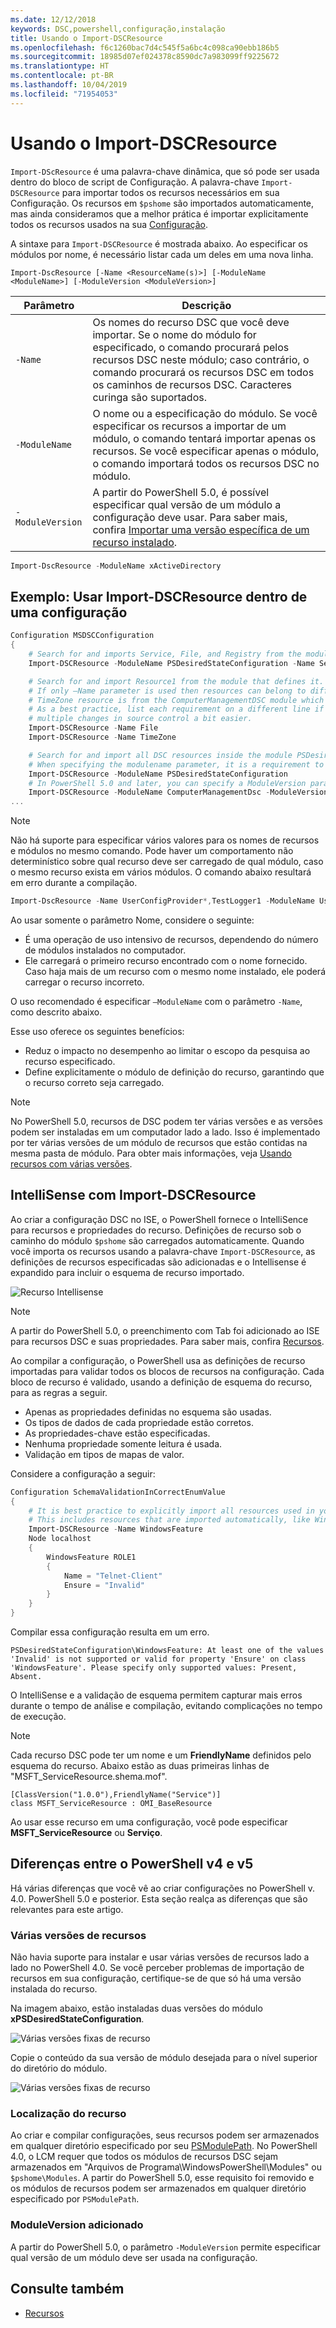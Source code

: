```yaml
---
ms.date: 12/12/2018
keywords: DSC,powershell,configuração,instalação
title: Usando o Import-DSCResource
ms.openlocfilehash: f6c1260bac7d4c545f5a6bc4c098ca90ebb186b5
ms.sourcegitcommit: 18985d07ef024378c8590dc7a983099ff9225672
ms.translationtype: HT
ms.contentlocale: pt-BR
ms.lasthandoff: 10/04/2019
ms.locfileid: "71954053"
---
```

# <a name="using-import-dscresource"></a>Usando o Import-DSCResource

`Import-DScResource` é uma palavra-chave dinâmica, que só pode ser usada dentro do bloco de script de Configuração. A palavra-chave `Import-DSCResource` para importar todos os recursos necessários em sua Configuração. Os recursos em `$pshome` são importados automaticamente, mas ainda consideramos que a melhor prática é importar explicitamente todos os recursos usados na sua [Configuração](Configurations.md).

A sintaxe para `Import-DSCResource` é mostrada abaixo.  Ao especificar os módulos por nome, é necessário listar cada um deles em uma nova linha.

```syntax
Import-DscResource [-Name <ResourceName(s)>] [-ModuleName <ModuleName>] [-ModuleVersion <ModuleVersion>]
```

|Parâmetro  |Descrição  |
|---------|---------|
|`-Name`|Os nomes do recurso DSC que você deve importar. Se o nome do módulo for especificado, o comando procurará pelos recursos DSC neste módulo; caso contrário, o comando procurará os recursos DSC em todos os caminhos de recursos DSC. Caracteres curinga são suportados.|
|`-ModuleName`|O nome ou a especificação do módulo.  Se você especificar os recursos a importar de um módulo, o comando tentará importar apenas os recursos. Se você especificar apenas o módulo, o comando importará todos os recursos DSC no módulo.|
|`-ModuleVersion`|A partir do PowerShell 5.0, é possível especificar qual versão de um módulo a configuração deve usar. Para saber mais, confira [Importar uma versão específica de um recurso instalado](sxsresource.md).|

```powershell
Import-DscResource -ModuleName xActiveDirectory
```

## <a name="example-use-import-dscresource-within-a-configuration"></a>Exemplo: Usar Import-DSCResource dentro de uma configuração

```powershell
Configuration MSDSCConfiguration
{
    # Search for and imports Service, File, and Registry from the module PSDesiredStateConfiguration.
    Import-DSCResource -ModuleName PSDesiredStateConfiguration -Name Service, File, Registry

    # Search for and import Resource1 from the module that defines it.
    # If only –Name parameter is used then resources can belong to different PowerShell modules as well.
    # TimeZone resource is from the ComputerManagementDSC module which is not installed by default.
    # As a best practice, list each requirement on a different line if possible.  This makes reviewing
    # multiple changes in source control a bit easier.
    Import-DSCResource -Name File
    Import-DSCResource -Name TimeZone

    # Search for and import all DSC resources inside the module PSDesiredStateConfiguration.
    # When specifying the modulename parameter, it is a requirement to list each on a new line.
    Import-DSCResource -ModuleName PSDesiredStateConfiguration
    # In PowerShell 5.0 and later, you can specify a ModuleVersion parameter
    Import-DSCResource -ModuleName ComputerManagementDsc -ModuleVersion 6.0.0.0
...
```

> [!NOTE]
> Não há suporte para especificar vários valores para os nomes de recursos e módulos no mesmo comando. Pode haver um comportamento não determinístico sobre qual recurso deve ser carregado de qual módulo, caso o mesmo recurso exista em vários módulos. O comando abaixo resultará em erro durante a compilação.
>
> ```powershell
> Import-DscResource -Name UserConfigProvider*,TestLogger1 -ModuleName UserConfigProv,PsModuleForTestLogger
> ```

Ao usar somente o parâmetro Nome, considere o seguinte:

- É uma operação de uso intensivo de recursos, dependendo do número de módulos instalados no computador.
- Ele carregará o primeiro recurso encontrado com o nome fornecido. Caso haja mais de um recurso com o mesmo nome instalado, ele poderá carregar o recurso incorreto.

O uso recomendado é especificar `–ModuleName` com o parâmetro `-Name`, como descrito abaixo.

Esse uso oferece os seguintes benefícios:

- Reduz o impacto no desempenho ao limitar o escopo da pesquisa ao recurso especificado.
- Define explicitamente o módulo de definição do recurso, garantindo que o recurso correto seja carregado.

> [!NOTE]
> No PowerShell 5.0, recursos de DSC podem ter várias versões e as versões podem ser instaladas em um computador lado a lado. Isso é implementado por ter várias versões de um módulo de recursos que estão contidas na mesma pasta de módulo.
> Para obter mais informações, veja [Usando recursos com várias versões](sxsresource.md).

## <a name="intellisense-with-import-dscresource"></a>IntelliSense com Import-DSCResource

Ao criar a configuração DSC no ISE, o PowerShell fornece o IntelliSence para recursos e propriedades do recurso. Definições de recurso sob o caminho do módulo `$pshome` são carregados automaticamente. Quando você importa os recursos usando a palavra-chave `Import-DSCResource`, as definições de recursos especificadas são adicionadas e o Intellisense é expandido para incluir o esquema de recurso importado.

![Recurso Intellisense](../media/resource-intellisense.png)

> [!NOTE]
> A partir do PowerShell 5.0, o preenchimento com Tab foi adicionado ao ISE para recursos DSC e suas propriedades. Para saber mais, confira [Recursos](../resources/resources.md).

Ao compilar a configuração, o PowerShell usa as definições de recurso importadas para validar todos os blocos de recursos na configuração.
Cada bloco de recurso é validado, usando a definição de esquema do recurso, para as regras a seguir.

- Apenas as propriedades definidas no esquema são usadas.
- Os tipos de dados de cada propriedade estão corretos.
- As propriedades-chave estão especificadas.
- Nenhuma propriedade somente leitura é usada.
- Validação em tipos de mapas de valor.

Considere a configuração a seguir:

```powershell
Configuration SchemaValidationInCorrectEnumValue
{
    # It is best practice to explicitly import all resources used in your Configuration.
    # This includes resources that are imported automatically, like WindowsFeature.
    Import-DSCResource -Name WindowsFeature
    Node localhost
    {
        WindowsFeature ROLE1
        {
            Name = "Telnet-Client"
            Ensure = "Invalid"
        }
    }
}
```

Compilar essa configuração resulta em um erro.

```output
PSDesiredStateConfiguration\WindowsFeature: At least one of the values 'Invalid' is not supported or valid for property 'Ensure' on class 'WindowsFeature'. Please specify only supported values: Present, Absent.
```

O IntelliSense e a validação de esquema permitem capturar mais erros durante o tempo de análise e compilação, evitando complicações no tempo de execução.

> [!NOTE]
> Cada recurso DSC pode ter um nome e um **FriendlyName** definidos pelo esquema do recurso. Abaixo estão as duas primeiras linhas de "MSFT_ServiceResource.shema.mof".
> ```syntax
> [ClassVersion("1.0.0"),FriendlyName("Service")]
> class MSFT_ServiceResource : OMI_BaseResource
> ```
> Ao usar esse recurso em uma configuração, você pode especificar **MSFT_ServiceResource** ou **Serviço**.

## <a name="powershell-v4-and-v5-differences"></a>Diferenças entre o PowerShell v4 e v5

Há várias diferenças que você vê ao criar configurações no PowerShell v. 4.0. PowerShell 5.0 e posterior. Esta seção realça as diferenças que são relevantes para este artigo.

### <a name="multiple-resource-versions"></a>Várias versões de recursos

Não havia suporte para instalar e usar várias versões de recursos lado a lado no PowerShell 4.0. Se você perceber problemas de importação de recursos em sua configuração, certifique-se de que só há uma versão instalada do recurso.

Na imagem abaixo, estão instaladas duas versões do módulo **xPSDesiredStateConfiguration**.

![Várias versões fixas de recurso](../media/multiple-resource-versions-broken.png)

Copie o conteúdo da sua versão de módulo desejada para o nível superior do diretório do módulo.

![Várias versões fixas de recurso](../media/multiple-resource-versions-fixed.png)

### <a name="resource-location"></a>Localização do recurso

Ao criar e compilar configurações, seus recursos podem ser armazenados em qualquer diretório especificado por seu [PSModulePath](/powershell/developer/module/modifying-the-psmodulepath-installation-path). No PowerShell 4.0, o LCM requer que todos os módulos de recursos DSC sejam armazenados em "Arquivos de Programa\WindowsPowerShell\Modules" ou `$pshome\Modules`. A partir do PowerShell 5.0, esse requisito foi removido e os módulos de recursos podem ser armazenados em qualquer diretório especificado por `PSModulePath`.

### <a name="moduleversion-added"></a>ModuleVersion adicionado

A partir do PowerShell 5.0, o parâmetro `-ModuleVersion` permite especificar qual versão de um módulo deve ser usada na configuração.

## <a name="see-also"></a>Consulte também

- [Recursos](../resources/resources.md)
